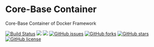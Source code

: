 # Core-Base Container
Core-Base Container of Docker Framework

[![Build Status](https://travis-ci.org/dockerframework/core-base.svg?branch=master)](https://travis-ci.org/dockerframework/core-base) [![](https://images.microbadger.com/badges/image/dockerframework/core-base:ubuntu.svg)](https://microbadger.com/images/dockerframework/core-base:ubuntu "Layers") [![](https://images.microbadger.com/badges/version/dockerframework/core-base:ubuntu.svg)](https://microbadger.com/images/dockerframework/core-base:ubuntu "Version") [![GitHub issues](https://img.shields.io/github/issues/dockerframework/core-base.svg)](https://github.com/dockerframework/core-base/issues) [![GitHub forks](https://img.shields.io/github/forks/dockerframework/core-base.svg)](https://github.com/dockerframework/core-base/network) [![GitHub stars](https://img.shields.io/github/stars/dockerframework/core-base.svg)](https://github.com/dockerframework/core-base/stargazers) [![GitHub license](https://img.shields.io/badge/license-MIT-blue.svg)](https://raw.githubusercontent.com/dockerframework/core-base/master/LICENSE)
